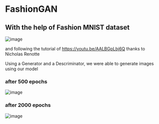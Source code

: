# FashionGAN
## With the help of Fashion MNIST dataset
![image](https://user-images.githubusercontent.com/59305451/212728145-97b4aba9-6ca1-436c-acc0-b3724624083c.png)

and following the tutorial of https://youtu.be/AALBGpLbj6Q thanks to Nicholas Renotte

Using a Generator and a Descriminator, we were able to generate images using our model

### after 500 epochs
![image](https://user-images.githubusercontent.com/59305451/212728091-9fb67a7a-97df-4a76-98e2-76a6feb45928.png)




### after 2000 epochs
![image](https://user-images.githubusercontent.com/59305451/212727443-23918adb-2479-4c9a-8544-8b311e14fb06.png)
